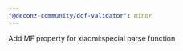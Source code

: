 ```yaml
---
"@deconz-community/ddf-validator": minor
---
```


Add MF property for xiaomi:special parse function
